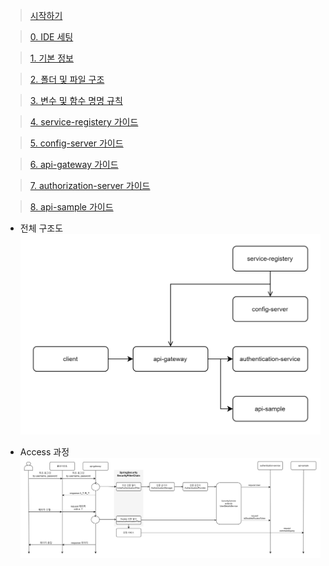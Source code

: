 
> [시작하기](./Docs/doc_Start_Guide.md)

> [0. IDE 세팅](./Docs/doc_Set_VSCode.md)

> [1. 기본 정보](./Docs/doc_Basic_Information.md)

> [2. 폴더 및 파일 구조]()

> [3. 변수 및 함수 명명 규칙]()

> [4. service-registery 가이드](./Docs/doc_Service_Registery_Guide.md)

> [5. config-server 가이드](./Docs/doc_Config_Server_Guide.md)

> [6. api-gateway 가이드](./Docs/doc_Api_Gateway_Guide.md)

> [7. authorization-server 가이드](./Docs/doc_Authorization_Server_Guide.md)

> [8. api-sample 가이드](./Docs/doc_Api_Sample_Guide.md)



- 전체 구조도
![구조도](./Docs/Docs-Ref/img_Structure.png)

- Access 과정
![Access 과정](./Docs/Docs-Ref/img_Access.png)
